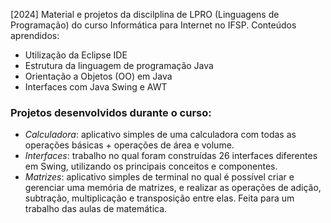 [2024] Material e projetos da discilplina de LPRO (Linguagens de Programação) do curso Informática para Internet no IFSP. Conteúdos aprendidos:
- Utilização da Eclipse IDE
- Estrutura da linguagem de programação Java
- Orientação a Objetos (OO) em Java
- Interfaces com Java Swing e AWT

### Projetos desenvolvidos durante o curso:
- *Calculadora*: aplicativo simples de uma calculadora com todas as operações básicas + operações de área e volume.
- *Interfaces*: trabalho no qual foram construídas 26 interfaces diferentes em Swing, utilizando os principais conceitos e componentes.
- *Matrizes*: aplicativo simples de terminal no qual é possível criar e gerenciar uma memória de matrizes, e realizar as operações de adição, subtração, multiplicação e transposição entre elas. Feita para um trabalho das aulas de matemática.
